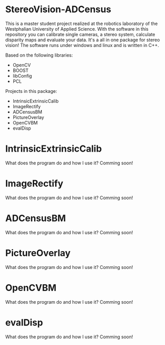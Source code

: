 StereoVision-ADCensus
=====================
This is a master student project realized at the robotics laboratory of the Westphalian University of Applied Science.
With the software in this repository you can calibrate single cameras, a stereo system, calculate disparity maps and evaluate your data. It's a all in one package for stereo vision! The software runs under windows and linux and is written in C++.

Based on the following libraries:
* OpenCV
* BOOST
* libConfig
* PCL

Projects in this package:
* IntrinsicExtrinsicCalib
* ImageRectify 
* ADCensusBM 
* PictureOverlay 
* OpenCVBM 
* evalDisp 

# IntrinsicExtrinsicCalib
What does the program do and how I use it? Comming soon!

# ImageRectify 
What does the program do and how I use it? Comming soon!

# ADCensusBM 
What does the program do and how I use it? Comming soon!

# PictureOverlay 
What does the program do and how I use it? Comming soon!

# OpenCVBM 
What does the program do and how I use it? Comming soon!

# evalDisp 
What does the program do and how I use it? Comming soon!
